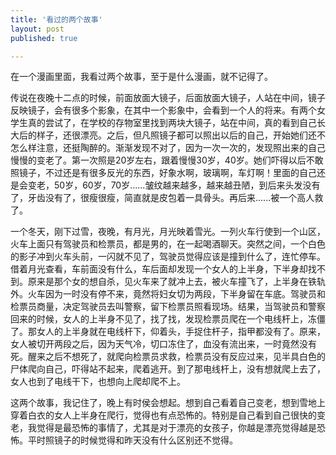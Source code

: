 ```yaml
---
title: '看过的两个故事'
layout: post
published: true

---
```


在一个漫画里面，我看过两个故事，至于是什么漫画，就不记得了。

传说在夜晚十二点的时候，前面放面大镜子，后面放面大镜子，人站在中间，镜子反映镜子，会有很多个影象，在其中一个影象中，会看到一个人的将来。有两个女学生真的尝试了，在学校的存物室里找到两块大镜子，站在中间，真的看到自己长大后的样子，还很漂亮。之后，但凡照镜子都可以照出以后的自己，开始她们还不怎么样注意，还挺陶醉的。渐渐发现不对了，因为一次一次的，发现照出来的自己慢慢的变老了。第一次照是20岁左右，跟着慢慢30岁，40岁。她们吓得以后不敢照镜子，不过还是有很多反光的东西，好象水啊，玻璃啊，车灯啊！里面的自己还是会变老，50岁，60岁，70岁......皱纹越来越多，越来越丑陋，到后来头发没有了，牙齿没有了，很瘦很瘦，简直就是皮包着一具骨头。再后来......被一个高人救了。

一个冬天，刚下过雪，夜晚，有月光，月光映着雪光。一列火车行使到一个山区，火车上面只有驾驶员和检票员，都是男的，在一起喝酒聊天。突然之间，一个白色的影子冲到火车头前，一闪就不见了，驾驶员觉得应该是撞到什么了，连忙停车。借着月光查看，车前面没有什么，车后面却发现一个女人的上半身，下半身却找不到。原来是那个女的想自杀，见火车来了就冲上去，被火车撞飞了，上半身在铁轨外。火车因为一时没有停不来，竟然将妇女切为两段，下半身留在车底。驾驶员和检票员商量，决定驾驶员去叫警察，留下检票员照看现场。结果，当驾驶员和警察回来的时候，女人的上半身不见了，找了找，发现检票员爬在一个电线杆上，冻僵了。那女人的上半身就在电线杆下，仰着头，手捉住杆子，指甲都没有了。原来，女人被切开两段之后，因为天气冷，切口冻住了，血没有流出来，一时竟然没有死。醒来之后不想死了，就爬向检票员求救，检票员没有反应过来，见半具白色的尸体爬向自己，吓得站不起来，爬着逃开。到了那电线杆上，没有想就爬上去了，女人也到了电线干下，也想向上爬却爬不上。

这两个故事，我记住了，晚上有时侯会想起。想到自己看着自己变老，想到雪地上穿着白衣的女人上半身在爬行，觉得也有点恐怖的。特别是自己看到自己很快的变老，我觉得是最恐怖的事情了，尤其是对于漂亮的女孩子，你越是漂亮觉得越是恐怖。平时照镜子的时候觉得和昨天没有什么区别还不觉得。
 